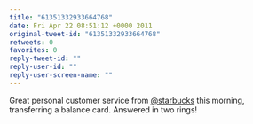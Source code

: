 ```yaml
---
title: "61351332933664768"
date: Fri Apr 22 08:51:12 +0000 2011
original-tweet-id: "61351332933664768"
retweets: 0
favorites: 0
reply-tweet-id: ""
reply-user-id: ""
reply-user-screen-name: ""
---
```

Great personal customer service from <a href="https://twitter.com/starbucks">@starbucks</a> this morning, transferring a balance card. Answered in two rings!
